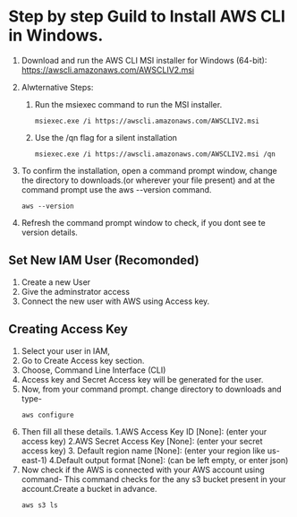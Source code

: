 # Step by step Guild to Install AWS CLI in Windows.

1. Download and run the AWS CLI MSI installer for Windows (64-bit):
https://awscli.amazonaws.com/AWSCLIV2.msi

2. Alwternative Steps:
     1. Run the msiexec command to run the MSI installer.
        ```
        msiexec.exe /i https://awscli.amazonaws.com/AWSCLIV2.msi
        ```
    2. Use the /qn flag for a silent installation
        ```
        msiexec.exe /i https://awscli.amazonaws.com/AWSCLIV2.msi /qn
        ```
3. To confirm the installation, open a command prompt window, change the directory to downloads.(or wherever your file present) and at the command prompt use the aws --version command.
   ```
   aws --version
   ```
5. Refresh the command prompt window to check, if you dont see te version details.

## Set New IAM User (Recomonded)
1. Create a new User
2. Give the adminstrator access
3. Connect the new user with AWS using Access key.

## Creating Access Key
1. Select your user in IAM,
2. Go to Create Access key section.
3. Choose, Command Line Interface (CLI)
4. Access key and Secret Access key will be generated for the user.
5. Now, from your command prompt. change directory to downloads and type-
   ```
   aws configure
   ```
6. Then fill all these details.
        1.AWS Access Key ID [None]: (enter your access key)
        2.AWS Secret Access Key [None]: (enter your secret access key)
        3. Default region name [None]:  (enter your region like us-east-1)
        4.Default output format [None]: (can be left empty, or enter json)
7. Now check if the AWS is connected with your AWS account using command- This command checks for the any s3 bucket present in your account.Create a bucket in advance.
   ```
   aws s3 ls
   ```


